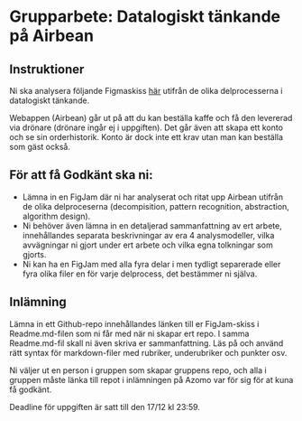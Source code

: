 # Grupparbete: Datalogiskt tänkande på Airbean

## Instruktioner

Ni ska analysera följande Figmaskiss [här](https://www.figma.com/file/ONcO3UQRPBLQsZc3FkysMt/AirBean-v.1.1---Vue?node-id=0%3A1) utifrån de olika delprocesserna i datalogiskt tänkande.

Webappen (Airbean) går ut på att du kan beställa kaffe och få den levererad via drönare (drönare ingår ej i uppgiften). Det går även att skapa ett konto och se sin orderhistorik. Konto är dock inte ett krav utan man kan beställa som gäst också.

## För att få Godkänt ska ni:

* Lämna in en FigJam där ni har analyserat och ritat upp Airbean utifrån de olika delproceserna (decompisition, pattern recognition, abstraction, algorithm design).
* Ni behöver även lämna in en detaljerad sammanfattning av ert arbete, innehållandes separata beskrivningar av era 4 analysmodeller, vilka avvägningar ni gjort under ert arbete och vilka egna tolkningar som gjorts.
* Ni kan ha en FigJam med alla fyra delar i men tydligt separerade eller fyra olika filer en för varje delprocess, det bestämmer ni själva.

## Inlämning
Lämna in ett Github-repo innehållandes länken till er FigJam-skiss i Readme.md-filen som ni får med när ni skapar ert repo. I samma Readme.md-fil skall ni även skriva er sammanfattning. Läs på och använd rätt syntax för markdown-filer med rubriker, underubriker och punkter osv.

Ni väljer ut en person i gruppen som skapar gruppens repo, och alla i gruppen måste länka till repot i inlämningen på Azomo var för sig för at kuna få godkänt.

Deadline för uppgiften är satt till den 17/12 kl 23:59. 
